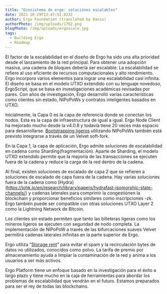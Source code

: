 ```yaml
---
title: "Ecosistema de ergo: soluciones escalables"
date: 2021-10-29T13:47:53.833Z
author: Ergo Foundation (translated by Daniu)
authorPhoto: /img/uploads/1762.png
blogPhoto: /img/uploads/ergoscale.jpg
tags:
  - Building Ergo
  - Roadmap
---
```

<!--StartFragment-->

El factor de la escalabilidad en el diseño de Ergo ha sido una alta prioridad desde el lanzamiento de la red principal. Para obtener una adopción masiva, una cadena de bloques debería ser escalable. La escalabilidad se refiere al uso eficiente de recursos computacionales y alto rendimiento. Ergo incorpora varios elementos para lograr una escalabilidad casi infinita. El diseño se basa en el modelo UTXO extendido con su lenguaje novedoso, ErgoScript, que se basa en investigaciones académicas revisadas por pares. Con años de investigación, Ergo desarrolló varias características como clientes sin estado, NIPoPoWs y contratos inteligentes basados ​​en UTXO.



Inicialmente, la Capa 0 es la capa de referencia donde se conectan los nodos. Esta es la capa de infraestructura de igual a igual. Ergo Node Client ha mejorado mucho desde la v4.0.8 y todavía tiene 20 veces más espacio para desarrollarse. [Bootstrapping ligeros](https://ergoplatform.org/en/blog/2021-07-19-mining-in-logarithmic-space-nipopow-power-and-ergo/) utilizando NIPoPoWs también está previsto integrarse a través de un Velvet soft-fork.



En la Capa 1, la capa de aplicación, Ergo admite soluciones de escalabilidad en cadena como Sharding(fragmentación). Aparte de Sharding, el modelo UTXO extendido permite que la mayoría de las transacciones se ejecuten fuera de la cadena y reduce la carga de la red dentro de la cadena.



Al final, existen soluciones de escalado de capa 2 que se refieren a soluciones de escalado de capa fuera de la cadena. Hay varias soluciones fuera de la cadena como [Hydra] (https://iohk.io/en/research/library/papers/hydrafast-isomorphic-state-channels/) y cadenas laterales para comprimir la congestiónen la blockchain y proporcionar beneficios similares como inscripciones -zk. Ergo también puede ser compatible con otras soluciones UTXO Layer 2 como la Lightning Network de Bitcoin.



Los clientes sin estado permiten que tanto las billeteras ligeras como los mineros ligeros se ejecuten con seguridad de nodo completa. La implementación de NIPoPoW a través de las bifurcaciones suaves Velvet permitirá cadenas laterales infinitas en la parte superior de Ergo.


Ergo utiliza "[Storage rent](https://ergoplatform.org/en/blog/2021-07-09-cryptocurrency-fees-a-solution-to-unreasonable-state-growth/)" para evitar el spam y la recirculación bytes de datos no utilizados, conocidos como polvo. La tarifa de premio por almacenamiento ayuda a limpiar la contaminación de la red y anima a los usuarios a ser más activos.



Ergo Platform tiene un enfoque basado en la investigación para el éxito a largo plazo y tiene mucho en la caja de herramientas para abordar los problemas de escalabilidad que vendrán en el futuro.
Estamos preparados para ser el rey de todas las blockchains.



<!--EndFragment-->